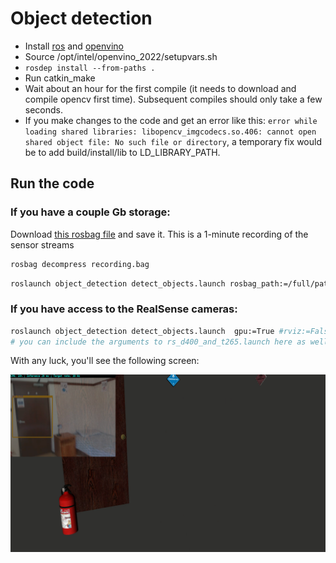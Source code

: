 # Object detection
- Install [ros](http://wiki.ros.org/noetic/Installation/Ubuntu) and [openvino](https://docs.openvino.ai/latest/openvino_docs_install_guides_installing_openvino_from_archive_linux.html#doxid-openvino-docs-install-guides-installing-openvino-from-archive-linux)
- Source /opt/intel/openvino_2022/setupvars.sh 
- `rosdep install --from-paths .`
- Run catkin_make
- Wait about an hour for the first compile (it needs to download and compile opencv first time). Subsequent compiles should only take a few seconds.
- If you make changes to the code and get an error like this: `error while loading shared libraries: libopencv_imgcodecs.so.406: cannot open shared object file: No such file or directory`, a temporary fix would be to add build/install/lib to LD_LIBRARY_PATH.
## Run the code

### If you have a couple Gb storage:
Download [this rosbag file](https://drive.google.com/drive/u/1/folders/1Y2u8pNS8XX3paCsEkHHC_YGhx59B44ql) and save it.
This is a 1-minute recording of the sensor streams

```bash
rosbag decompress recording.bag
```
```bash
roslaunch object_detection detect_objects.launch rosbag_path:=/full/path/to/recording.bag gpu:=True
```

### If you have access to the RealSense cameras:
```bash
roslaunch object_detection detect_objects.launch  gpu:=True #rviz:=False
# you can include the arguments to rs_d400_and_t265.launch here as well
```

With any luck, you'll see the following screen:

![Object detection visualization](resources/rviz-output.png)
